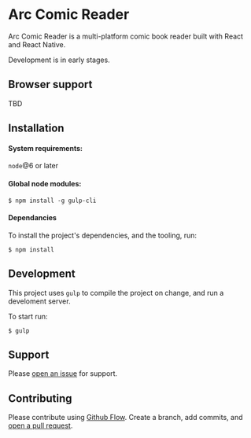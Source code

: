 # Arc Comic Reader

Arc Comic Reader is a multi-platform comic book reader built with React and React Native.

Development is in early stages.

## Browser support

TBD

## Installation

#### System requirements:

`node`@6 or later

#### Global node modules:

`$ npm install -g gulp-cli`

#### Dependancies

To install the project's dependencies, and the tooling, run:

`$ npm install`

## Development

This project uses `gulp` to compile the project on change, and run a develoment server.

To start run:

`$ gulp`

## Support

Please [open an issue](https://github.com/simonlc/Arc-Comic-Reader/issues/new) for support.

## Contributing

Please contribute using [Github Flow](https://guides.github.com/introduction/flow/). Create a branch, add commits, and [open a pull request](https://github.com/simonlc/Arc-Comic-Reader/readme-boilerplate/compare/).
